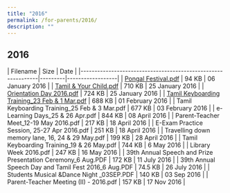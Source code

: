```yaml
---
title: "2016"
permalink: /for-parents/2016/
description: ""
---
```

## 2016
[](/files/Tamil-Keyboarding-Training_23-Feb-1-Mar.pdf)
| Filename                                                     | Size    | Date             |
|--------------------------------------------------------------|---------|------------------|
| [Pongal Festival.pdf](/files/Pongal-Festival-2016.pdf)                                    | 94 KB   | 06 January 2016  |
| [Tamil & Your Child.pdf](/files/Tamil-Your-Child.pdf)                                      | 710 KB  | 25 January 2016  |
| [Orientation Day 2016.pdf](/files/Orientation-Day-2016.pdf)                                     | 724 KB  | 25 January 2016  |
| [Tamil Keyboarding Training_23 Feb & 1 Mar.pdf](/files/Tamil-Keyboarding-Training_23-Feb-1-Mar.pdf)                | 688 KB  | 01 February 2016 |
| Tamil Keyboarding Training_25 Feb & 3 Mar.pdf                | 677 KB  | 03 February 2016 |
| e-Learning Days_25 & 26 Apr.pdf                              | 844 KB  | 08 April 2016    |
| Parent-Teacher Meet_12-19 May 2016.pdf                       | 217 KB  | 18 April 2016    |
| E-Exam Practice Session, 25-27 Apr 2016.pdf                  | 251 KB  | 18 April 2016    |
| Travelling down memory lane, 16, 24 & 29 May.pdf             | 199 KB  | 28 April 2016    |
| Tamil Keyboarding Training_19 & 26 May.pdf                   | 744 KB  | 6 May 2016       |
| Library Week 2016.pdf                                        | 247 KB  | 16 May 2016      |
| 39th Annual Speech and Prize Presentation Ceremony_6 Aug.PDF | 172 KB  | 11 July 2016     |
| 39th Annual Speech Day and Tamil Fest 2016_6 Aug.PDF         | 74.5 KB | 26 July 2016     |
| Students Musical &Dance Night _03SEP.PDF                     | 140 KB  | 03 Sep 2016      |
| Parent-Teacher Meeting (II) - 2016.pdf                       | 157 KB  | 17 Nov 2016      |